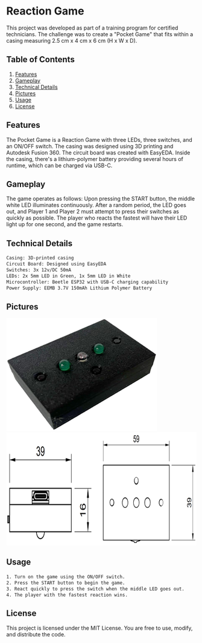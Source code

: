 # Reaction Game

This project was developed as part of a training program for certified technicians. The challenge was to create a "Pocket Game" that fits within a casing measuring 2.5 cm x 4 cm x 6 cm (H x W x D).


## Table of Contents

1. [Features](#features)
2. [Gameplay](#gameplay)
3. [Technical Details](#technicaldetails)
4. [Pictures](#pictures)
5. [Usage](#Usage)
6. [License](#license)

## Features

The Pocket Game is a Reaction Game with three LEDs, three switches, and an ON/OFF switch. The casing was designed using 3D printing and Autodesk Fusion 360. The circuit board was created with EasyEDA. Inside the casing, there's a lithium-polymer battery providing several hours of runtime, which can be charged via USB-C.

## Gameplay

The game operates as follows: Upon pressing the START button, the middle white LED illuminates continuously. After a random period, the LED goes out, and Player 1 and Player 2 must attempt to press their switches as quickly as possible. The player who reacts the fastest will have their LED light up for one second, and the game restarts.

## Technical Details

    Casing: 3D-printed casing
    Circuit Board: Designed using EasyEDA
    Switches: 3x 12v/DC 50mA
    LEDs: 2x 5mm LED in Green, 1x 5mm LED in White
    Microcontroller: Beetle ESP32 with USB-C charging capability
    Power Supply: EEMB 3.7V 150mAh Lithium Polymer Battery

## Pictures

<img src="/images/case.png" alt="Image of the reaction game case." width="400" height="300">
<img src="/images/case_measuring.png" alt="Image of the reaction game case." width="800" height="300">

## Usage

    1. Turn on the game using the ON/OFF switch.
    2. Press the START button to begin the game.
    3. React quickly to press the switch when the middle LED goes out.
    4. The player with the fastest reaction wins.

## License

This project is licensed under the MIT License. You are free to use, modify, and distribute the code.
